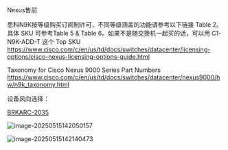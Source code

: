 Nexus售前

思科N9K按等级购买订阅制许可，不同等级涵盖的功能请参考以下链接 Table 2。具体 SKU 可参考Table 5 & Table 6。如果不是随交换机一起买的话，可以用 C1-N9K-ADD-T 这个 Top SKU
https://www.cisco.com/c/en/us/td/docs/switches/datacenter/licensing-options/cisco-nexus-licensing-options-guide.html

Taxonomy for Cisco Nexus 9000 Series Part Numbers
https://www.cisco.com/c/en/us/td/docs/switches/datacenter/nexus9000/hw/n9k_taxonomy.html



设备风向选择：

[BRKARC-2035](https://www.ciscolive.com/c/dam/r/ciscolive/emea/docs/2023/pdf/BRKARC-2035.pdf)

![image-20250515142050157](https://github--images.oss-cn-zhangjiakou.aliyuncs.com/20250515142057308.png)

![image-20250515142140473](https://github--images.oss-cn-zhangjiakou.aliyuncs.com/20250515142140510.png)